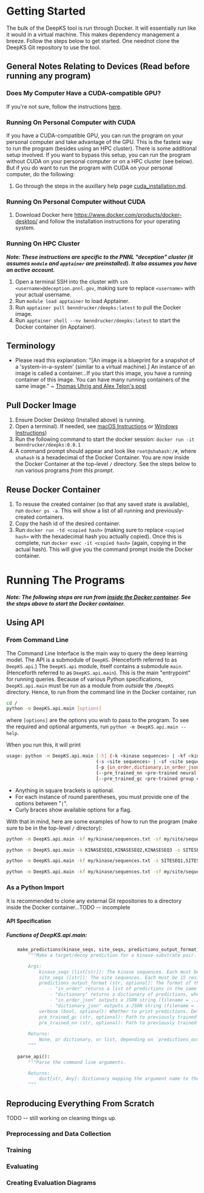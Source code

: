 # Getting Started
The bulk of the DeepKS tool is run through Docker. It will essentially run like it would in a virtual machine. This makes dependency management a breeze. Follow the steps below to get started. One neednot clone the DeepKS Git repository to use the tool.

## General Notes Relating to Devices (Read before running any program)
### Does My Computer Have a CUDA-compatible GPU?
If you're not sure, follow the instructions [here](https://askubuntu.com/a/1273434).
### Running On Personal Computer with CUDA
If you have a CUDA-compatible GPU, you can run the program on your personal computer and take advantage of the GPU. This is the fastest way to run the program (besides using an HPC cluster). There is some additional setup involved. If you want to bypass this setup, you can run the program without CUDA on your personal computer or on a HPC cluster (see below). But if you do want to run the program with CUDA on your personal computer, do the following:
1. Go through the steps in the auxillary help page [cuda_installation.md](https://gitlab.com/Ben-Drucker/deepks/-/blob/main/build/cuda_installation.md).
### Running On Personal Computer without CUDA
1. Download Docker here https://www.docker.com/products/docker-desktop/ and follow the installation instructions for your operating system.
### Running On HPC Cluster
***Note: These instructions are specific to the PNNL "deception" cluster (it assumes `module` and `apptainer` are preinstalled). It also assumes you have an active account.***

1. Open a terminal SSH into the cluster with `ssh <username>@deception.pnnl.gov`, making sure to replace `<username>` with your actual username.
2. Run `module load apptainer` to load Apptainer.
3. Run `apptainer pull benndrucker/deepks:latest` to pull the Docker image.
4. Run `apptainer shell --nv benndrucker/deepks:latest` to start the Docker container (in Apptainer).


## Terminology
- Please read this explanation: "[An image is a blueprint for a snapshot of a 'system-in-a-system' (similar to a virtual machine).] An instance of an image is called a container...If you start this image, you have a running container of this image. You can have many running containers of the same image." ~ [Thomas Uhrig and Alex Telon's post](https://stackoverflow.com/a/23736802/16158339)

## Pull Docker Image
<!--TODO: Credentials-->
1. Ensure Docker Desktop (Installed above) is running.
2. Open a terminal). If needed, see [macOS Instructions](https://www.google.com/url?sa=t&rct=j&q=&esrc=s&source=web&cd=&ved=2ahUKEwj8_KLpx9L8AhW_D1kFHSxoCMUQFnoECA0QAQ&url=https%3A%2F%2Fsupport.apple.com%2Fguide%2Fterminal%2Fopen-or-quit-terminal-apd5265185d-f365-44cb-8b09-71a064a42125%2Fmac&usg=AOvVaw38yunYqFSDSP2S9Bs-zTTX) or [Windows Instructions](https://www.digitalcitizen.life/open-windows-terminal/))
3. Run the following command to start the docker session: `docker run -it benndrucker/deepks:0.0.1`
4. A command prompt should appear and look like `root@shahash:/#`, where `shahash` is a hexadecimal of the Docker Container. You are now inside the Docker Container at the top-level `/` directory. See the steps below to run various programs *from this prompt*.

## Reuse Docker Container
1. To resuse the created container (so that any saved state is available), run `docker ps -a`. This will show a list of all running and previously-created containers.
2. Copy the hash id of the desired container.
3. Run `docker run -td <copied hash>` (making sure to replace `<copied hash>` with the hexadecimal hash you actually copied). Once this is complete, run `docker exec -it <copied hash>` (again, copying in the actual hash). This will give you the command prompt inside the Docker container.

# Running The Programs
***Note: The following steps are run from <u> inside the Docker container</u>. See the steps above to start the Docker container.***

## Using API
### From Command Line
The Command Line Interface is the main way to query the deep learning model. The API is a submodule of `DeepKS`. (Henceforth referred to as `DeepKS.api`.) The `DeepKS.api` module, itself contains a submodule `main`. (Henceforth referred to as `DeepKS.api.main`). This is the main "entrypoint" for running queries. Because of various Python specifications, `DeepKS.api.main` must be run as a module from _outside_ the `/DeepKS` directory. Hence, to run from the command line in the Docker container, run 

```bash
cd /
python -m DeepKS.api.main [options]
```
where `[options]` are the options you wish to pass to the program. To see the required and optional arguments, run `python -m DeepKS.api.main --help`.

When you run this, it will print 

```bash
usage: python -m DeepKS.api.main [-h] (-k <kinase sequences> | -kf <kinase sequences file>)
                                 (-s <site sequences> | -sf <site sequences file>)
                                 [-p {in_order,dictionary,in_order_json,dictionary_json}] [-v]
                                 [--pre_trained_nn <pre-trained neural network file>]
                                 [--pre_trained_gc <pre-trained group classifier file>]
```
- Anything in square brackets is optional.
- For each instance of round parentheses, you must provide one of the options between "`|`". 
- Curly braces show available options for a flag.

With that in mind, here are some examples of how to run the program (make sure to be in the top-level `/` directory):

```bash
python -m DeepKS.api.main -kf my/kinase/sequences.txt -sf my/site/sequences.txt -p in_order_json -v True

python -m DeepKS.api.main -k KINASESEQ1,KINASESEQ2,KINASESEQ3 -s SITESEQ1,SITESEQ2,SITESEQ3 -p dictionary

python -m DeepKS.api.main -kf my/kinase/sequences.txt -s SITESEQ1,SITESEQ2,SITESEQ3 -p in_order -v False

python -m DeepKS.api.main -kf my/kinase/sequences.txt -sf my/site/sequences.txt
```

### As a Python Import
It is recommended to clone any external Git repositories to a directory inside the Docker container...TODO -- incomplete

#### API Specification
##### Functions of DeepKS.api.main:
```python
    make_predictions(kinase_seqs, site_seqs, predictions_output_format, verbose, pre_trained_gc, pre_trained_nn):
        """Make a target/decoy prediction for a kinase-substrate pair.

        Args:
            kinase_seqs (list[str]): The kinase sequences. Each must be <= 4128 residues long.
            site_seqs ([str]): The site sequences. Each must be 15 residues long.
            predictions_output_format (str, optional): The format of the output. Defaults to "in_order".
                - "in_order" returns a list of predictions in the same order as the input kinases and sites.
                - "dictionary" returns a dictionary of predictions, where the keys are the input kinases and sites and the values are the predictions.
                - "in_order_json" outputs a JSON string (filename = ../out/current-date-and-time.json of a list of predictions in the same order as the input kinases and sites.
                - "dictionary_json" outputs a JSON string (filename = ../out/current-date-and-time.json) of a dictionary of predictions, where the keys are the input kinases and sites and the values are the predictions.
            verbose (bool, optional): Whether to print predictions. Defaults to True.
            pre_trained_gc (str, optional): Path to previously trained group classifier model state. Defaults to "data/bin/deepks_weights.0.0.1.pt".
            pre_trained_nn (str, optional): Path to previously trained neural network model state. Defaults to "data/bin/deepks_weights.0.0.1.pt".
        
        Returns:
            None, or dictionary, or list, depending on `predictions_output_format`
        """
    
    parse_api():
        """Parse the command line arguments.

        Returns:
            dict[str, Any]: Dictionary mapping the argument name to the argument value.
        """
```

## Reproducing Everything From Scratch
TODO -- still working on cleaning things up.
### Preprocessing and Data Collection
### Training
### Evaluating
### Creating Evaluation Diagrams

